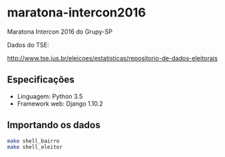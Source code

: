 # maratona-intercon2016
Maratona Intercon 2016 do Grupy-SP

Dados do TSE:

http://www.tse.jus.br/eleicoes/estatisticas/repositorio-de-dados-eleitorais


## Especificações

* Linguagem: Python 3.5
* Framework web: Django 1.10.2

## Importando os dados

```bash
make shell_bairro
make shell_eleitor
```